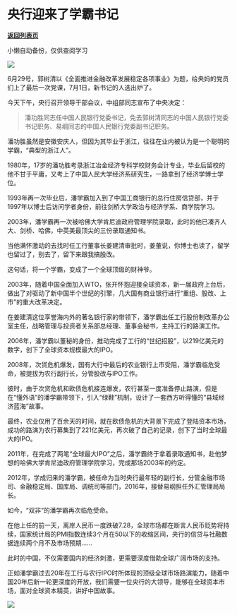 # 央行迎来了学霸书记

[**返回列表页**](/gzh/政事堂2019)

小懒自动备份，仅供查阅学习

![](https://mmbiz.qpic.cn/mmbiz_jpg/rxhS23yu8cOWv1YQQKoaQfVrQZ9FC9AJDEIjoGswCsUdB4EVorkZqUdb9Sm3IyBI5IhGQC1sfxiaLK73HWrgHhQ/640?wx_fmt=jpeg)

6月29号，郭树清以《全面推进金融改革发展稳定各项事业》为题，给央妈的党员们上了最后一次党课，7月1日，新书记的人选出炉了。  

今天下午，央行召开领导干部会议，中组部同志宣布了中央决定：

> 潘功胜同志任中国人民银行党委书记，免去郭树清同志的中国人民银行党委书记职务、易纲同志的中国人民银行党委副书记职务。

潘功胜虽然是安徽安庆人，但因为其毕业于浙江，往往在业内被认为是一个聪明的学霸，“典型的浙江人”。  

1980年，17岁的潘功胜考录浙江冶金经济专科学校财务会计专业，毕业后留校的他不甘于平庸，又考上了中国人民大学经济系研究生，一路拿到了经济学博士学位。

1993年再一次毕业后，潘学霸加入到了中国工商银行的总行住房信贷部，并于1997年以博士后访问学者身份，前往剑桥大学政治与经济学系、商学院学习。

2003年，潘学霸再一次被哈佛大学肯尼迪政府管理学院录取，此时的他已凑齐人大、剑桥、哈佛，中英美最顶尖的三份录取通知书。

当他满怀激动的去找时任工行董事长姜建清审批时，姜董说，你博士也读了，留学也留过了，别去了，留下来跟我搞股改。

这句话，将一个学霸，变成了一个全球顶级的财神爷。  

2003年，随着中国全面加入WTO，张开怀抱迎接全球资本，新一届政府上台后，做出了对驱动了新中国半个世纪的引擎，几大国有商业银行进行“重组、股改、上市”的重大改革决定。

在姜建清这位享誉海内外的著名银行家的带领下，潘学霸出任工行股份制改革办公室主任，战略管理与投资者关系部总经理、董事会秘书，主持工行的路演工作。

2006年，潘学霸以董秘的身份，推动完成了工行的“世纪招股”，以219亿美元的数字，创下了全球资本规模最大的IPO。

2008年，次贷危机爆发，国有大行中最后的农业银行上市受阻，潘学霸临危受命，被提拔为农行副行长，分管股改与IPO工作。  

彼时，由于次贷危机和欧债危机接连爆发，农行甚至一度准备停止路演，但是在“懂外语”的潘学霸带领下，引入“绿鞋”机制，设计了一套西方听得懂的“县域经济蓝海”故事。

最终，农业仅用了百余天的时间，就在欧债危机的大背景下完成了登陆资本市场，成功的路演为农行募集到了221亿美元，再次破了自己的记录，创下了当时全球最大的IPO。

2011年，在完成了两笔“全球最大IPO”之后，潘学霸终于拿着录取通知书，赴他梦想的哈佛大学肯尼迪政府管理学院学习，完成那场2003年的约定。

2012年，学成归来的潘学霸，被任命为当时央行最年轻的副行长，分管金融市场司、金融稳定局、国库局、调统司等部门，2016年，接替易纲担任外汇管理局局长。

如今，“双非”的潘学霸再次临危受命。

在他上任的前一天，离岸人民币一度跌破7.28，全球市场都在断言人民币贬势将持续，国家统计局的PMI指数连续3个月在50以下的收缩区间，央行的信贷与社融数据连续两个月不及市场预期......

此时的中国，不仅需要国内的经济刺激，更需要深度借助全球广阔市场的支持。  

正如潘学霸过去20年在工行与农行IPO时所体现的顶级全球市场路演能力，随着中国20年后新一轮更深度的开放，我们需要一位央行的大领导，能够在全球资本市场，面对全球资本精英，讲好中国故事。

![](https://mmbiz.qpic.cn/mmbiz_jpg/rxhS23yu8cOGmibVpaGCPm59K6uS6CbY061TA4hMdRzvkDcmGZYx1Msj1pumvtqibicQLW4nHOqnhWicaltuia42N7Q/640?wx_fmt=jpeg)

